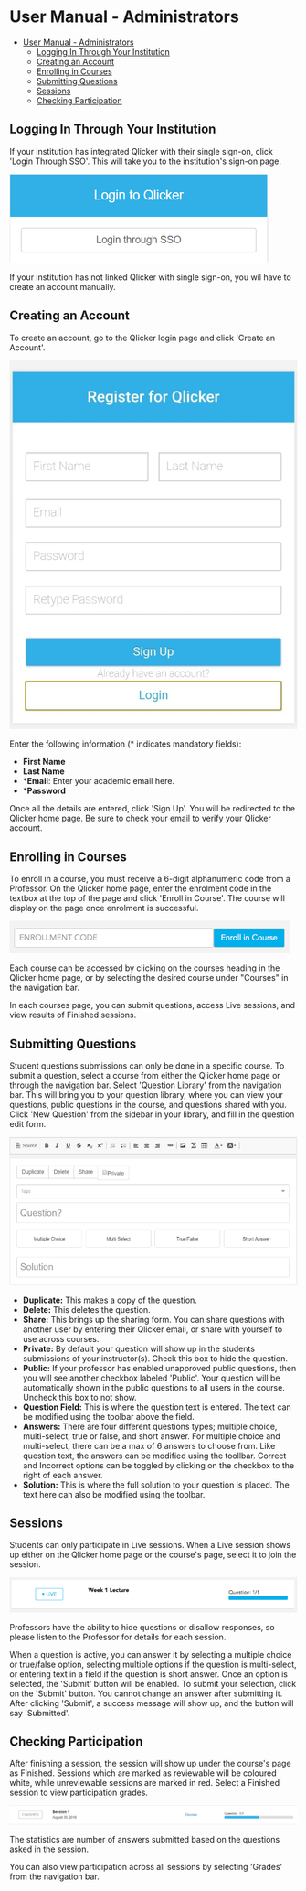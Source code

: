 # User Manual - Administrators

- [User Manual - Administrators](#user-manual---administrators)
  - [Logging In Through Your Institution](#logging-in-through-your-institution)
  - [Creating an Account](#creating-an-account)
  - [Enrolling in Courses](#enrolling-in-courses)
  - [Submitting Questions](#submitting-questions)
  - [Sessions](#sessions)
  - [Checking Participation](#checking-participation)

## Logging In Through Your Institution
If your institution has integrated Qlicker with their single sign-on, click 'Login Through SSO'. This will take you to the institution's sign-on page. 

![SSO Login](/images/student/sso_login.png)

If your institution has not linked Qlicker with single sign-on, you wil have to create an account manually. 

## Creating an Account
To create an account, go to the Qlicker login page and click 'Create an Account'. 

![Create Account](/images/student/create_account.png
)

Enter the following information (* indicates mandatory fields):
+ **First Name** 
+ **Last Name** 
+ ***Email**: Enter your academic email here.
+ ***Password** 

Once all the details are entered, click 'Sign Up'. You will be redirected to the Qlicker home page. Be sure to check your email to verify your Qlicker account.

## Enrolling in Courses
To enroll in a course, you must receive a 6-digit alphanumeric code from a Professor. On the Qlicker home page, enter the enrolment code in the textbox at the top of the page and click 'Enroll in Course'. The course will display on the page once enrolment is successful. 

![Enrollment Textbox](/images/student/enroll_course.png)

Each course can be accessed by clicking on the courses heading in the Qlicker home page, or by selecting the desired course under "Courses" in the navigation bar. 

In each courses page, you can submit questions, access Live sessions, and view results of Finished sessions. 

## Submitting Questions
Student questions submissions can only be done in a specific course. To submit a question, select a course from either the Qlicker home page or through the navigation bar. Select 'Question Library' from the navigation bar. This will bring you to your question library, where you can view your questions, public questions in the course, and questions shared with you. Click 'New Question' from the sidebar in your library, and fill in the question edit form.

![Question Edit](/images/student/submit_question.png)

+ **Duplicate:** This makes a copy of the question.
+ **Delete:** This deletes the question.
+ **Share:** This brings up the sharing form. You can share questions with another user by entering their Qlicker email, or share with yourself to use across courses.
+ **Private:** By default your question will show up in the students submissions of your instructor(s). Check this box to hide the question.
+ **Public:** If your professor has enabled unapproved public questions, then you will see another checkbox labeled 'Public'. Your question will be automatically shown in the public questions to all users in the course. Uncheck this box to not show.
+ **Question Field:** This is where the question text is entered. The text can be modified using the toolbar above the field.
+ **Answers:** There are four different questions types; multiple choice, multi-select, true or false, and short answer. For multiple choice and multi-select, there can be a max of 6 answers to choose from. Like question text, the answers can be modified using the toollbar. Correct and Incorrect options can be toggled by clicking on the checkbox to the right of each answer.
+ **Solution:** This is where the full solution to your question is placed. The text here can also be modified using the toolbar.

## Sessions
Students can only participate in Live sessions. When a Live session shows up either on the Qlicker home page or the course's page, select it to join the session. 

![Live Session](/images/student/live_session.png)

Professors have the ability to hide questions or disallow responses, so please listen to the Professor for details for each session.

When a question is active, you can answer it by selecting a multiple choice or true/false option, selecting multiple options if the question is multi-select, or entering text in a field if the question is short answer. Once an option is selected, the 'Submit' button will be enabled. To submit your selection, click on the 'Submit' button. You cannot change an answer after submitting it. After clicking 'Submit', a success message will show up, and the button will say 'Submitted'. 

## Checking Participation
After finishing a session, the session will show up under the course's page as Finished. Sessions which are marked as reviewable will be coloured white, while unreviewable sessions are marked in red. Select a Finished session to view participation grades.

![Finished Session](/images/student/finished_session.png)

The statistics are number of answers submitted based on the questions asked in the session. 

You can also view participation across all sessions by selecting 'Grades' from the navigation bar.

